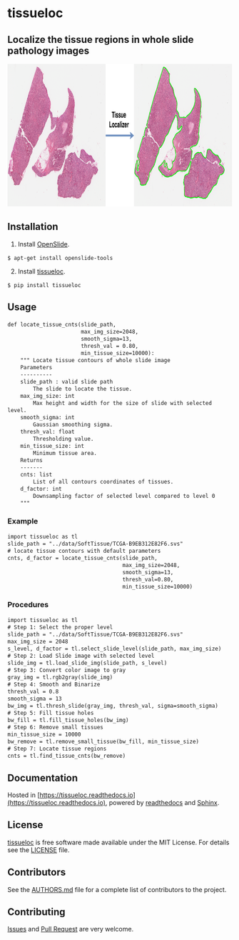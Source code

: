 tissueloc
========
## Localize the tissue regions in whole slide pathology images

<img src="tissuelocDemo.png" width="800" height="320" alt="Banner">

## Installation
1. Install [OpenSlide](https://openslide.org/download/).
```
$ apt-get install openslide-tools
```
2. Install [tissueloc](https://pypi.org/project/tissueloc/).
```
$ pip install tissueloc
```

## Usage
```
def locate_tissue_cnts(slide_path,
                       max_img_size=2048,
                       smooth_sigma=13,
                       thresh_val = 0.80,
                       min_tissue_size=10000):
    """ Locate tissue contours of whole slide image
    Parameters
    ----------
    slide_path : valid slide path
        The slide to locate the tissue.
    max_img_size: int
        Max height and width for the size of slide with selected level.
    smooth_sigma: int
        Gaussian smoothing sigma.
    thresh_val: float
        Thresholding value.
    min_tissue_size: int
        Minimum tissue area.
    Returns
    -------
    cnts: list
        List of all contours coordinates of tissues.
    d_factor: int
        Downsampling factor of selected level compared to level 0
    """
```

### Example
```
import tissueloc as tl
slide_path = "../data/SoftTissue/TCGA-B9EB312E82F6.svs"
# locate tissue contours with default parameters
cnts, d_factor = locate_tissue_cnts(slide_path,
                                    max_img_size=2048,
                                    smooth_sigma=13,
                                    thresh_val=0.80,
                                    min_tissue_size=10000)
```

### Procedures
```
import tissueloc as tl
# Step 1: Select the proper level
slide_path = "../data/SoftTissue/TCGA-B9EB312E82F6.svs"
max_img_size = 2048
s_level, d_factor = tl.select_slide_level(slide_path, max_img_size)
# Step 2: Load Slide image with selected level
slide_img = tl.load_slide_img(slide_path, s_level)
# Step 3: Convert color image to gray
gray_img = tl.rgb2gray(slide_img)
# Step 4: Smooth and Binarize
thresh_val = 0.8
smooth_sigma = 13
bw_img = tl.thresh_slide(gray_img, thresh_val, sigma=smooth_sigma)
# Step 5: Fill tissue holes
bw_fill = tl.fill_tissue_holes(bw_img)
# Step 6: Remove small tissues
min_tissue_size = 10000
bw_remove = tl.remove_small_tissue(bw_fill, min_tissue_size)
# Step 7: Locate tissue regions
cnts = tl.find_tissue_cnts(bw_remove)
```


## Documentation
Hosted in [https://tissueloc.readthedocs.io](https://tissueloc.readthedocs.io), powered by [readthedocs](https://readthedocs.org) and [Sphinx](http://www.sphinx-doc.org).

## License
[tissueloc](https://github.com/PingjunChen/tissueloc) is free software made available under the MIT License. For details see the [LICENSE](LICENSE) file.

## Contributors
See the [AUTHORS.md](AUTHORS.md) file for a complete list of contributors to the project.


## Contributing
[Issues](https://github.com/PingjunChen/tissueloc/issues) and [Pull Request](https://github.com/PingjunChen/tissueloc/pulls) are very welcome.
